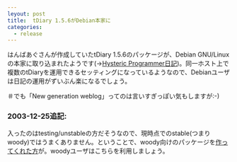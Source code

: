 ```yaml
---
leyout: post
title:  tDiary 1.5.6がDebian本家に
categories:
  - release
---
```

はんばあぐさんが作成していたtDiary 1.5.6のパッケージが、Debian GNU/Linuxの本家に取り込まれたようです(→[Hysteric Programmer日記](http://www.sgtpepper.net/hyspro/diary/20031222.html#p01))。同一ホスト上で複数のtDiaryを運用できるセッティングになっているようなので、Debianユーザは日記の運用がずいぶん楽になるでしょう。

＃でも「New generation weblog」ってのは言いすぎっぽい気もしますが:-)

### 2003-12-25追記:

入ったのはtesting/unstableの方だそうなので、現時点でのstable(つまりwoody)ではうまくありません。ということで、woody向けのパッケージを[作ってくれた方](http://tach.arege.net/debian/packages.html#label-1)が。woodyユーザはこちらを利用しましょう。


